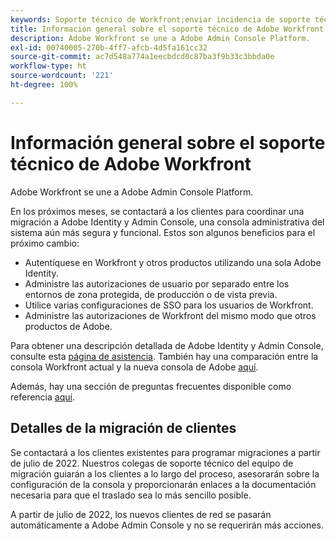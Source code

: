 ```yaml
---
keywords: Soporte técnico de Workfront;enviar incidencia de soporte técnico;asistencia al cliente
title: Información general sobre el soporte técnico de Adobe Workfront
description: Adobe Workfront se une a Adobe Admin Console Platform.
exl-id: 00740005-270b-4ff7-afcb-4d5fa161cc32
source-git-commit: ac7d548a774a1eecbdcd0c87ba3f9b33c3bbda0e
workflow-type: ht
source-wordcount: '221'
ht-degree: 100%

---
```


# Información general sobre el soporte técnico de Adobe Workfront

Adobe Workfront se une a Adobe Admin Console Platform.

En los próximos meses, se contactará a los clientes para coordinar una migración a Adobe Identity y Admin Console, una consola administrativa del sistema aún más segura y funcional. Estos son algunos beneficios para el próximo cambio:

* Autentíquese en Workfront y otros productos utilizando una sola Adobe Identity.
* Administre las autorizaciones de usuario por separado entre los entornos de zona protegida, de producción o de vista previa.
* Utilice varias configuraciones de SSO para los usuarios de Workfront.
* Administre las autorizaciones de Workfront del mismo modo que otros productos de Adobe.

Para obtener una descripción detallada de Adobe Identity y Admin Console, consulte esta [página de asistencia](https://helpx.adobe.com/es/enterprise/admin-guide.html). También hay una comparación entre la consola Workfront actual y la nueva consola de Adobe [aquí](https://one.workfront.com/s/document-item?bundleId=the-new-workfront-experience&amp;topicId=Content%2FAdministration_and_Setup%2FGet_started-WF_administration%2Factions-in-admin-console.htm&amp;_LANG=enus).

<!--
New URL for July 27:
https://experienceleague.adobe.com/docs/workfront/using/administration-and-setup/get-started-administration/actions-in-admin-console.html
-->

Además, hay una sección de preguntas frecuentes disponible como referencia [aquí](faq.md).

## Detalles de la migración de clientes

Se contactará a los clientes existentes para programar migraciones a partir de julio de 2022. Nuestros colegas de soporte técnico del equipo de migración guiarán a los clientes a lo largo del proceso, asesorarán sobre la configuración de la consola y proporcionarán enlaces a la documentación necesaria para que el traslado sea lo más sencillo posible.

A partir de julio de 2022, los nuevos clientes de red se pasarán automáticamente a Adobe Admin Console y no se requerirán más acciones.
